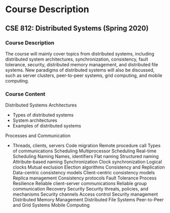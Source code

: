 # Course Description
## CSE 812: Distributed Systems (Spring 2020)


### Course Description
The course will mainly cover topics from distributed systems, including distributed system architectures, synchronization, consistency, fault tolerance, security, distributed memory management, and distributed file systems. New paradigms of distributed systems will also be discussed, such as server clusters, peer-to-peer systems, grid computing, and mobile computing.

### Course Content
Distributed Systems Architectures
* Types of distributed systems 
* System architectures
* Examples of distributed systems

Processes and Communication
* Threads, clients, servers Code migration
Remote procedure call Types of communications
Scheduling
Multiprocessor Scheduling Real-time Scheduling
Naming
Names, identifiers
Flat naming
Structured naming Attribute-based naming
Synchronization
Clock synchronization Logical clocks
Mutual exclusion Election algorithms
Consistency and Replication Data-centric consistency models Client-centric consistency models Replica management
Consistency protocols Fault Tolerance
Process Resilience
Reliable client-server communications Reliable group communication Recovery
Security
Security threats, policies, and mechanisms Security channels
Access control
Security management
Distributed Memory Management Distributed File Systems Peer-to-Peer and Grid Systems Mobile Computing

